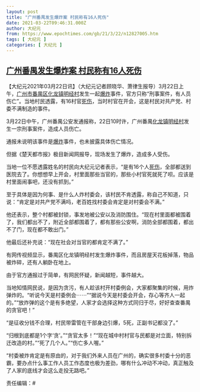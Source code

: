 ```yaml
---
layout: post
title: "广州番禺发生爆炸案 村民称有16人死伤"
date: 2021-03-22T09:46:31.000Z
author: 大纪元
from: https://www.epochtimes.com/gb/21/3/22/n12827005.htm
tags: [ 大纪元 ]
categories: [ 大纪元 ]
---
```

<!--1616406391000-->
[广州番禺发生爆炸案 村民称有16人死伤](https://www.epochtimes.com/gb/21/3/22/n12827005.htm)
------

<div>
<p>【大纪元2021年03月22日讯】（大纪元记者顾晓华、萧律生报导）3月22日上午，<a href="https://www.epochtimes.com/gb/tag/%E5%B9%BF%E5%B7%9E%E5%B8%82%E7%95%AA%E7%A6%BA%E5%8C%BA.html">广州市番禺区</a><a href="https://www.epochtimes.com/gb/tag/%E5%8C%96%E9%BE%99%E9%95%87%E6%98%8E%E7%BB%8F%E6%9D%91.html">化龙镇明经村</a>发生一起<a href="https://www.epochtimes.com/gb/tag/%E7%88%86%E7%82%B8.html">爆炸</a>事件，官方只称“刑事案件，有人员伤亡”。当地村民透露，有16村官<a href="https://www.epochtimes.com/gb/tag/%E6%AD%BB%E4%BC%A4.html">死伤</a>，当时村官在开会，这是村民对共产党、村委不满制造的事件。</p><p>3月22日中午，广州番禺公安发通报称，22日10时许，广州番禺<a href="https://www.epochtimes.com/gb/tag/%E5%8C%96%E9%BE%99%E9%95%87%E6%98%8E%E7%BB%8F%E6%9D%91.html">化龙镇明经村</a>发生一宗刑事案件，造成人员伤亡。</p><p>通报未说明该事件是<a href="https://www.epochtimes.com/gb/tag/%E7%88%86%E7%82%B8.html">爆炸</a>事件，也未披露具体伤亡情况。</p><p>但据《楚天都市报》极目新闻网报导，现场发生了爆炸，造成多人受伤。</p><p>当地一位不愿透露姓名的村民向大纪元记者表示，“是有16个人<a href="https://www.epochtimes.com/gb/tag/%E6%AD%BB%E4%BC%A4.html">死伤</a>，全部都送到医院去了。你想想早上开会，村里面那些当官的，那些小村官死就死了呗。应该是村里面闹事吧，还没有抓到。”</p><p>至于具体是因为何事、是什么人炸村委会，该村民不肯透露，称自己不知道，只说：“肯定是对共产党不满吗，老百姓找村委会肯定是对村委会不满。”</p><p>他还表示，整个村都被封锁，事发地被公安以及消防围住。“现在村里面都被围着了，我们都出不了，附近全部都围着了，都有那些公安啊，消防全部都围着，都出不了门，现在都不敢出门。”</p><p>他最后还补充说：“现在社会对当官的都肯定不满了。”</p><p>有网传视频显示，番禺区化龙镇明经村发生爆炸事件，而且房屋天花板掉落，物品被炸碎，还有人躺卧在地上。</p><p>由于官方通报过于简单，有网民怀疑，新闻越短，事件越大。</p><p>当地知情网民说，是因为贪污，有人趁该村开村委例会，大家都聚集的时候，用炸弹炸的。“听说今天是村委例会⋯⋯”“据说今天是村委会开会，存心等齐人一起的。”“放炸弹的这个是有多绝望，人家才会选择这种方式同归于尽，好好查查番禺的贪官吧！”</p><p>“是征收分钱不合理，村民带雷管在干部身边引爆，5死，正副书记都没了。”</p><p>“归根到底都是1个字‘贪’。”“贪官太多！”“现在城中村村官与民都是对立面，特别拆迁改造的村。”“死了几个人。”“伤亡多人喔。”</p><p>“村委被炸肯定是有原由的，对于我们外来人员在广州的，确实很多村委十分的恶霸，要办点什么事工作人员工作态度也极为差劲，哪有什么冲动不冲动，真正触及了人家的底线才会这么走投无路吧。”</p><p>责任编辑：#</p>
</div>
